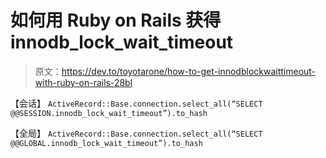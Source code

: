 # 如何用 Ruby on Rails 获得 innodb_lock_wait_timeout

> 原文：<https://dev.to/toyotarone/how-to-get-innodblockwaittimeout-with-ruby-on-rails-28bl>

【会话】
`ActiveRecord::Base.connection.select_all(“SELECT @@SESSION.innodb_lock_wait_timeout”).to_hash`

【全局】
`ActiveRecord::Base.connection.select_all(“SELECT @@GLOBAL.innodb_lock_wait_timeout”).to_hash`